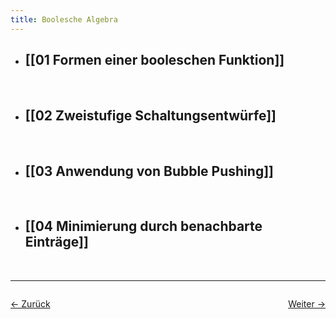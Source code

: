 ```yaml
---
title: Boolesche Algebra
---
```



- ## [[01 Formen einer booleschen Funktion]]
    <br>
- ## [[02 Zweistufige Schaltungsentwürfe]]
    <br>
- ## [[03 Anwendung von Bubble Pushing]]
    <br>
- ## [[04 Minimierung durch benachbarte Einträge]]
    <br>
<hr>

<div style="display: flex; justify-content: space-between;">

  <a href="Semester 1/Technische Informatik 1">← Zurück</a>

  <a href="01 Formen einer booleschen Funktion">Weiter →</a>

</div>
